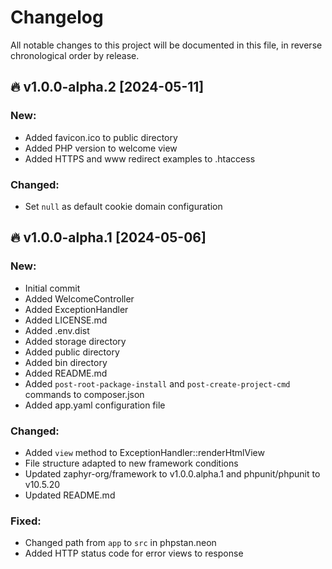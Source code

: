 # Changelog

All notable changes to this project will be documented in this file, in reverse chronological order by release.

## 🔥 v1.0.0-alpha.2 [2024-05-11]

### New:
* Added favicon.ico to public directory
* Added PHP version to welcome view
* Added HTTPS and www redirect examples to .htaccess

### Changed:
* Set `null` as default cookie domain configuration

## 🔥 v1.0.0-alpha.1 [2024-05-06]

### New:
* Initial commit
* Added WelcomeController
* Added ExceptionHandler
* Added LICENSE.md
* Added .env.dist
* Added storage directory
* Added public directory
* Added bin directory
* Added README.md
* Added `post-root-package-install` and `post-create-project-cmd` commands to composer.json
* Added app.yaml configuration file

### Changed:
* Added `view` method to ExceptionHandler::renderHtmlView
* File structure adapted to new framework conditions
* Updated zaphyr-org/framework to v1.0.0.alpha.1 and phpunit/phpunit to v10.5.20
* Updated README.md

### Fixed:
* Changed path from `app` to `src` in phpstan.neon
* Added HTTP status code for error views to response
